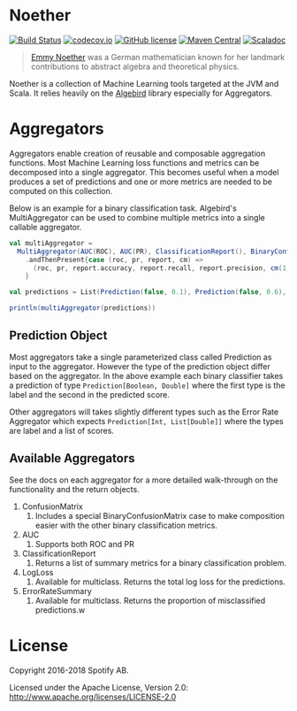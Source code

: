 Noether
=======

[![Build Status](https://travis-ci.org/spotify/noether.svg?branch=master)](https://travis-ci.org/spotify/noether)
[![codecov.io](https://codecov.io/github/spotify/noether/coverage.svg?branch=master)](https://codecov.io/github/spotify/noether?branch=master)
[![GitHub license](https://img.shields.io/github/license/spotify/noether.svg)](./LICENSE)
[![Maven Central](https://img.shields.io/maven-central/v/com.spotify/noether-core_2.12.svg)](https://maven-badges.herokuapp.com/maven-central/com.spotify/noether-core_2.12)
[![Scaladoc](https://img.shields.io/badge/scaladoc-latest-blue.svg)](https://spotify.github.io/noether/latest/api/com/spotify/noether/index.html)

> [Emmy Noether](https://en.wikipedia.org/wiki/Emmy_Noether) was a German mathematician known for her landmark contributions to abstract algebra and theoretical physics. 

Noether is a collection of Machine Learning tools targeted at the JVM and Scala.
It relies heavily on the [Algebird](https://github.com/twitter/algebird) library especially for Aggregators.

# Aggregators

Aggregators enable creation of reusable and composable aggregation functions. Most Machine Learning loss functions and metrics can be 
decomposed into a single aggregator.  This becomes useful when a model produces a set of predictions and one or more metrics are needed
to be computed on this collection.

Below is an example for a binary classification task. Algebird's MultiAggregator can be used to combine multiple metrics into a 
single callable aggregator.

```scala
val multiAggregator =
  MultiAggregator(AUC(ROC), AUC(PR), ClassificationReport(), BinaryConfusionMatrix())
    .andThenPresent{case (roc, pr, report, cm) =>
      (roc, pr, report.accuracy, report.recall, report.precision, cm(1, 1), cm(0, 0))
    }

val predictions = List(Prediction(false, 0.1), Prediction(false, 0.6), Prediction(true, 0.9))

println(multiAggregator(predictions))
```

## Prediction Object

Most aggregators take a single parameterized class called Prediction as input to the aggregator. However the type of
the prediction object differ based on the aggregator. In the above example each binary classifier takes a prediction 
of type `Prediction[Boolean, Double]` where the first type is the label and the second in the predicted score.

Other aggregators will takes slightly different types such as the Error Rate Aggregator which expects `Prediction[Int, List[Double]]`
where the types are label and a list of scores.

## Available Aggregators

See the docs on each aggregator for a more detailed walk-through on the functionality and the return objects.

1. ConfusionMatrix
    1.  Includes a special BinaryConfusionMatrix case to make composition easier with the other binary classification metrics.
2. AUC
    1. Supports both ROC and PR
3. ClassificationReport
    1. Returns a list of summary metrics for a binary classification problem.
4. LogLoss
    1. Available for multiclass. Returns the total log loss for the predictions.
5. ErrorRateSummary
    1. Available for multiclass. Returns the proportion of misclassified predictions.w      

# License

Copyright 2016-2018 Spotify AB.

Licensed under the Apache License, Version 2.0: http://www.apache.org/licenses/LICENSE-2.0
